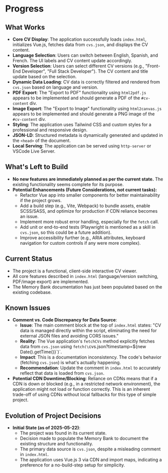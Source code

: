 # Progress

## What Works

- **Core CV Display**: The application successfully loads `index.html`, initializes Vue.js, fetches data from `cvs.json`, and displays the CV content.
- **Language Selection**: Users can switch between English, Spanish, and French. The UI labels and CV content update accordingly.
- **Version Selection**: Users can select different CV versions (e.g., "Front-End Developer", "Full Stack Developer"). The CV content and title update based on the selection.
- **Dynamic Data Loading**: CV data is correctly filtered and rendered from `cvs.json` based on language and version.
- **PDF Export**: The "Export to PDF" functionality using `html2pdf.js` appears to be implemented and should generate a PDF of the `#cv-content` div.
- **Image Export**: The "Export to Image" functionality using `html2canvas.js` appears to be implemented and should generate a PNG image of the `#cv-content` div.
- **Styling**: The application uses Tailwind CSS and custom styles for a professional and responsive design.
- **JSON-LD**: Structured metadata is dynamically generated and updated in the `<head>` of the document.
- **Local Serving**: The application can be served using `http-server` or VSCode Live Server.

## What's Left to Build

- **No new features are immediately planned as per the current state.** The existing functionality seems complete for its purpose.
- **Potential Enhancements (Future Considerations, not current tasks):**
    -   Refactor Vue app into smaller components for better maintainability if the project grows.
    -   Add a build step (e.g., Vite, Webpack) to bundle assets, enable SCSS/SASS, and optimize for production if CDN reliance becomes an issue.
    -   Implement more robust error handling, especially for the `fetch` call.
    -   Add unit or end-to-end tests (Playwright is mentioned as a skill in `cvs.json`, so this could be a future addition).
    -   Improve accessibility further (e.g., ARIA attributes, keyboard navigation for custom controls if any were more complex).

## Current Status

- The project is a functional, client-side interactive CV viewer.
- All core features described in `index.html` (language/version switching, PDF/image export) are implemented.
- The Memory Bank documentation has just been populated based on the existing codebase.

## Known Issues

- **Comment vs. Code Discrepancy for Data Source**:
    -   **Issue**: The main comment block at the top of `index.html` states: "CV data is managed directly within the script, eliminating the need for external JSON files and avoiding CORS issues."
    -   **Reality**: The Vue application's `fetchCVs` method explicitly fetches data from `cvs.json` using `fetch(\`cvs.json?timestamp=\${new Date().getTime()}\`)`.
    -   **Impact**: This is a documentation inconsistency. The code's behavior (fetching `cvs.json`) is what's actually happening.
    -   **Recommendation**: Update the comment in `index.html` to accurately reflect that data is loaded from `cvs.json`.
- **Potential CDN Downtime/Blocking**: Reliance on CDNs means that if a CDN is down or blocked (e.g., in a restricted network environment), the application might not load or function correctly. This is an inherent trade-off of using CDNs without local fallbacks for this type of simple project.

## Evolution of Project Decisions

- **Initial State (as of 2025-05-22)**:
    -   The project was found in its current state.
    -   Decision made to populate the Memory Bank to document the existing structure and functionality.
    -   The primary data source is `cvs.json`, despite a misleading comment in `index.html`.
    -   The application uses Vue.js 3 via CDN and import maps, indicating a preference for a no-build-step setup for simplicity.
